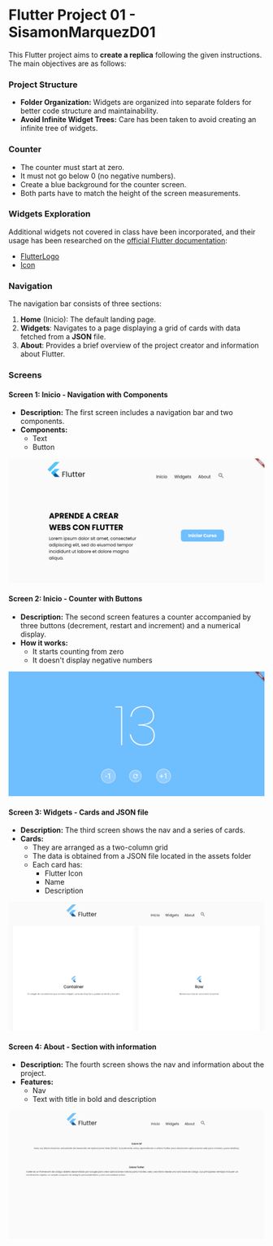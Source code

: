 # Flutter Project 01 - SisamonMarquezD01

This Flutter project aims to **create a replica** following the given instructions. The main objectives are as follows:

### Project Structure

- **Folder Organization:** Widgets are organized into separate folders for better code structure and maintainability.
- **Avoid Infinite Widget Trees:** Care has been taken to avoid creating an infinite tree of widgets.

### Counter
- The counter must start at zero.
- It must not go below 0 (no negative numbers).
- Create a blue background for the counter screen.
- Both parts have to match the height of the screen measurements.

### Widgets Exploration

Additional widgets not covered in class have been incorporated, and their usage has been researched on the [official Flutter documentation](https://docs.flutter.dev/):

- [FlutterLogo](https://api.flutter.dev/flutter/material/FlutterLogo-class.html)
- [Icon](https://api.flutter.dev/flutter/widgets/Icon-class.html)

### Navigation

The navigation bar consists of three sections:

1. **Home** (Inicio): The default landing page.
2. **Widgets**: Navigates to a page displaying a grid of cards with data fetched from a **JSON** file.
3. **About**: Provides a brief overview of the project creator and information about Flutter.


### Screens

#### Screen 1: Inicio - Navigation with Components

- **Description:** The first screen includes a navigation bar and two components.
- **Components:**
  - Text
  - Button

![Screen 1](screen1.png)
#### Screen 2: Inicio - Counter with Buttons

- **Description:** The second screen features a counter accompanied by three buttons (decrement, restart and increment) and a numerical display.
- **How it works:**
  - It starts counting from zero
  - It doesn't display negative numbers		

![Screen 2](screen2.png)

#### Screen 3: Widgets - Cards and JSON file

- **Description:** The third screen shows the nav and a series of cards.
- **Cards:**
  - They are arranged as a two-column grid
  - The data is obtained from a JSON file located in the assets folder		
  - Each card has:
    - Flutter Icon
    - Name
    - Description

![Screen 3](screen3.png)

#### Screen 4: About - Section with information

- **Description:** The fourth screen shows the nav and information about the project.
- **Features:**
  - Nav
  - Text with title in bold and description		

![Screen 4](screen4.png)
